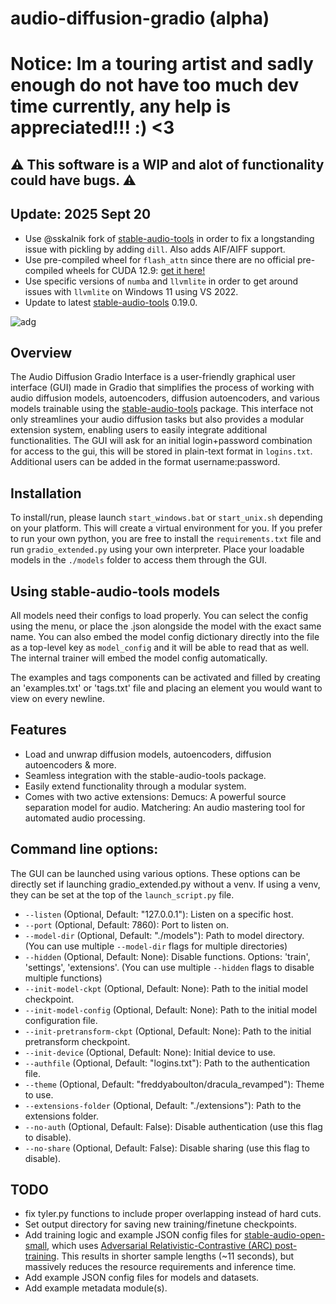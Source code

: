 # audio-diffusion-gradio (alpha)

# Notice: Im a touring artist and sadly enough do not have too much dev time currently, any help is appreciated!!! :) <3

## ⚠️ This software is a WIP and alot of functionality could have bugs. ⚠️

## Update: 2025 Sept 20
* Use @sskalnik fork of [stable-audio-tools](https://github.com/sskalnik/stable-audio-tools) in order to fix a longstanding issue with pickling by adding `dill`. Also adds AIF/AIFF support.
* Use pre-compiled wheel for `flash_attn` since there are no official pre-compiled wheels for CUDA 12.9: [get it here!](https://github.com/sskalnik/flash_attn_wheels)
* Use specific versions of `numba` and `llvmlite` in order to get around issues with `llvmlite` on Windows 11 using VS 2022.
* Update to latest [stable-audio-tools](https://github.com/Stability-AI/stable-audio-tools) 0.19.0.

![adg](https://www.dropbox.com/scl/fi/6l0j8nsbitbagbzcetd6v/audio-diffusion-gradio.png?rlkey=6zzx3mjxq4gemj1dgbjkvjsdw&raw=1)

## Overview
 The Audio Diffusion Gradio Interface is a user-friendly graphical user interface (GUI) made in Gradio that simplifies the process of working with audio diffusion models, autoencoders, diffusion autoencoders, and  various models trainable using the [stable-audio-tools](https://github.com/Stability-AI/stable-audio-tools) package. This interface not only streamlines your audio diffusion tasks but also provides a modular extension system, enabling users to easily integrate additional functionalities. The GUI will ask for an initial login+password combination for access to the gui, this will be stored in plain-text format in ```logins.txt```. Additional users can be added in the format username:password.

## Installation
To install/run, please launch ```start_windows.bat``` or ```start_unix.sh``` depending on your platform. This will create a virtual environment for you. If you prefer to run your own python, you are free to install the ```requirements.txt``` file and run ```gradio_extended.py``` using your own interpreter.
 Place your loadable models in the ```./models``` folder to access them through the GUI. 

## Using stable-audio-tools models
 All models need their configs to load properly. You can select the config using the menu, or place the .json alongside the model with the exact same name. You can also embed the model config dictionary directly into the file as a top-level key as ```model_config``` and it will be able to read that as well. The internal trainer will embed the model config automatically.

 The examples and tags components can be activated and filled by creating an 'examples.txt' or 'tags.txt' file and placing an element you would want to view on every newline.

## Features
- Load and unwrap diffusion models, autoencoders, diffusion autoencoders & more.
- Seamless integration with the stable-audio-tools package.
- Easily extend functionality through a modular system.
- Comes with two active extensions:
    Demucs: A powerful source separation model for audio.
    Matchering: An audio mastering tool for automated audio processing.

## Command line options:
 The GUI can be launched using various options. These options can be directly set if launching gradio_extended.py without a venv. If using a venv, they can be set at the top of the ```launch_script.py``` file.
- `--listen` (Optional, Default: "127.0.0.1"): Listen on a specific host.
- `--port` (Optional, Default: 7860): Port to listen on.
- `--model-dir` (Optional, Default: "./models"): Path to model directory. (You can use multiple `--model-dir` flags for multiple directories)
- `--hidden` (Optional, Default: None): Disable functions. Options: 'train', 'settings', 'extensions'. (You can use multiple `--hidden` flags to disable multiple functions)
- `--init-model-ckpt` (Optional, Default: None): Path to the initial model checkpoint.
- `--init-model-config` (Optional, Default: None): Path to the initial model configuration file.
- `--init-pretransform-ckpt` (Optional, Default: None): Path to the initial pretransform checkpoint.
- `--init-device` (Optional, Default: None): Initial device to use.
- `--authfile` (Optional, Default: "logins.txt"): Path to the authentication file.
- `--theme` (Optional, Default: "freddyaboulton/dracula_revamped"): Theme to use.
- `--extensions-folder` (Optional, Default: "./extensions"): Path to the extensions folder.
- `--no-auth` (Optional, Default: False): Disable authentication (use this flag to disable).
- `--no-share` (Optional, Default: False): Disable sharing (use this flag to disable).

## TODO
* fix tyler.py functions to include proper overlapping instead of hard cuts.
* Set output directory for saving new training/finetune checkpoints.
* Add training logic and example JSON config files for [stable-audio-open-small](https://huggingface.co/stabilityai/stable-audio-open-small), which uses [Adversarial Relativistic-Contrastive (ARC) post-training](https://arxiv.org/abs/2505.08175). This results in shorter sample lengths (~11 seconds), but massively reduces the resource requirements and inference time.
* Add example JSON config files for models and datasets.
* Add example metadata module(s).
